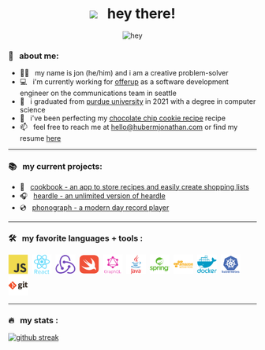 <h1 align="center"><img src="https://media.giphy.com/media/hvRJCLFzcasrR4ia7z/giphy.gif" width="30px"> &nbsp; hey there!</h1>
<p align="center"><img src="hey.gif" width="400" height="225" title="hey" alt="hey"></p>

### 👤 &nbsp; about me:
- 👨‍💻 &nbsp; my name is jon (he/him) and i am a creative problem-solver
- 💻 &nbsp; i'm currently working for [offerup](https://offerup.com) as a software development engineer on the communications team in seattle
- 🚂 &nbsp; i graduated from [purdue university](https://purdue.edu) in 2021 with a degree in computer science
- 🍪 &nbsp; i've been perfecting my [chocolate chip cookie recipe](https://raw.githubusercontent.com/hubermjonathan/hubermjonathan/main/cookie.jpeg) recipe
- 📫 &nbsp; feel free to reach me at hello@hubermjonathan.com or find my resume [here](https://hubermjonathan.com/resume.pdf)

---

### 📚 &nbsp; my current projects:

- 📕 &nbsp; [cookbook - an app to store recipes and easily create shopping lists](https://github.com/hubermjonathan/cookbook)
- 🎧 &nbsp; [heardle - an unlimited version of heardle](https://github.com/hubermjonathan/heardle)
- 💿 &nbsp; [phonograph - a modern day record player](https://github.com/hubermjonathan/phonograph)

---

### 🛠 &nbsp; my favorite languages + tools :

<p>
<img src="https://github.com/devicons/devicon/blob/master/icons/javascript/javascript-original.svg" title="javascript" alt="javascript" width="40" height="40"/>&nbsp;
<img src="https://github.com/devicons/devicon/blob/master/icons/react/react-original-wordmark.svg" title="react" alt="react" width="40" height="40"/>&nbsp;
<img src="https://github.com/devicons/devicon/blob/master/icons/redux/redux-original.svg" title="redux" alt="redux" width="40" height="40"/>&nbsp;
<img src="https://github.com/devicons/devicon/blob/master/icons/swift/swift-original.svg" title="swift" alt="swift" width="40" height="40"/>&nbsp;
<img src="https://github.com/devicons/devicon/blob/master/icons/graphql/graphql-plain-wordmark.svg" title="graphql" alt="graphql" width="40" height="40"/>&nbsp;
<img src="https://github.com/devicons/devicon/blob/master/icons/java/java-original-wordmark.svg" title="java" alt="java" width="40" height="40"/>&nbsp;
<img src="https://github.com/devicons/devicon/blob/master/icons/spring/spring-original-wordmark.svg" title="spring" alt="spring" width="40" height="40"/>&nbsp;
<img src="https://github.com/devicons/devicon/blob/master/icons/amazonwebservices/amazonwebservices-plain-wordmark.svg" title="aws" alt="aws" width="40" height="40"/>&nbsp;
<img src="https://github.com/devicons/devicon/blob/master/icons/docker/docker-plain-wordmark.svg" title="docker" alt="docker" width="40" height="40"/>&nbsp;
<img src="https://github.com/devicons/devicon/blob/master/icons/kubernetes/kubernetes-plain-wordmark.svg" title="kubernetes" alt="kubernetes" width="40" height="40"/>&nbsp;
<img src="https://github.com/devicons/devicon/blob/master/icons/git/git-original-wordmark.svg" title="git" alt="git" width="40" height="40"/>&nbsp;
</p>

---

### 🔥 &nbsp; my stats :
[![github streak](http://github-readme-streak-stats.herokuapp.com?user=hubermjonathan&theme=dark&background=000000)](https://git.io/streak-stats)
